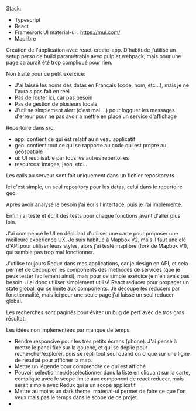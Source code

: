 Stack:
 - Typescript
 - React
 - Framework UI material-ui : https://mui.com/
 - Maplibre

Creation de l'application avec react-create-app. D'habitude j'utilise un setup perso de build paramétrable avec gulp et webpack, mais pour une page ca aurait été trop compliqué pour rien.

Non traité pour ce petit exercice:
 - J'ai laissé les noms des datas en Français (code, nom, etc...), mais je ne l'aurais pas fait en réel
 - Pas de router ici, car pas besoin
 - Pas de gestion de plusieurs locale
 - J'utilise simplement alert (c'est mal ...) pour logguer les messages d'erreur pour ne pas avoir a mettre en place un service d'affichage 

Repertoire dans src:
  - app: contient ce qui est relatif au niveau applicatif
  - geo: contient tout ce qui se rapporte au code qui est propre au geospatiale
  - ui: UI reutilisable par tous les autres repertoires
  - resources: images, json, etc...

Les calls au serveur sont fait uniquement dans un fichier repository.ts.

Ici c'est simple, un seul repository pour les datas, celui dans le repertoire geo.

Après avoir analysé le besoin j'ai écris l'interface, puis je l'ai implémenté.

Enfin j'ai testé et écrit des tests pour chaque fonctions avant d'aller plus loin.

J'ai commençé le UI en décidant d'utiliser une carte pour proposer une meilleure experience UX. Je suis habitué à Mapbox V2, mais il faut une clé d'API pour utiliser leurs styles, alors j'ai testé maplibre (fork de Mapbox V1), qui semble pas trop mal fonctionner.

J'utilise toujours Redux dans mes applications, car je design en API, et cela permet de découpler les components des methodes de services (que je peux tester facilement ainsi), mais pour ce simple exercice je n'en avais pas besoin. J'ai donc utiliser simplement utilisé React reducer pour propager un state global, qui se limite aux components. Je découpe les reducers par fonctionnalité, mais ici pour une seule page j'ai laissé un seul reducer global.

Les recherches sont paginés pour éviter un bug de perf avec de tros gros résultat.

Les idées non implémentées par manque de temps:
 - Rendre responsive pour les tres petits écrans (phone). J'ai pensé à mettre le panel fixé sur la gauche, et qui se déplie pour rechercher/explorer, puis se repli tout seul quand on clique sur une ligne de résultat pour afficher la map.
 - Mettre un légende pour comprendre ce qui est affiché
 - Pouvoir sélectionner/déselectionner dans la liste en cliquant sur la carte, compliqué avec le scope limité aux component de react reducer, mais serait simple avec Redux qui a un scope applicatif
 - Mettre au moins un dark theme, material-ui permet de faire ce que l'on veux mais pas le temps dans le scope de ce projet.
 - 